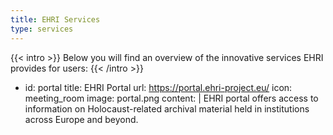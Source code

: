 ```yaml
---
title: EHRI Services
type: services
---
```


{{< intro >}}
Below you will find an overview of the innovative services EHRI provides for users:
{{< /intro >}}


- id: portal
  title: EHRI Portal
  url: https://portal.ehri-project.eu/
  icon: meeting_room
  image: portal.png
  content: |
     EHRI portal offers access to information on Holocaust-related archival material held in institutions across Europe and beyond.
